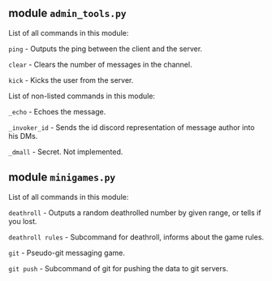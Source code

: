 ## module `admin_tools.py`
List of all commands in this module:


`ping` - Outputs the ping between the client and the server.

`clear` - Clears the number of messages in the channel.

`kick` - Kicks the user from the server.


List of non-listed commands in this module:


`_echo` - Echoes the message.

`_invoker_id` - Sends the id discord representation of message author into his DMs.

`_dmall` - Secret. Not implemented.


## module `minigames.py`
List of all commands in this module:

`deathroll` - Outputs a random deathrolled number by given range, or tells if you lost.

`deathroll rules` - Subcommand for deathroll, informs about the game rules.

`git` - Pseudo-git messaging game.

`git push` - Subcommand of git for pushing the data to git servers.
